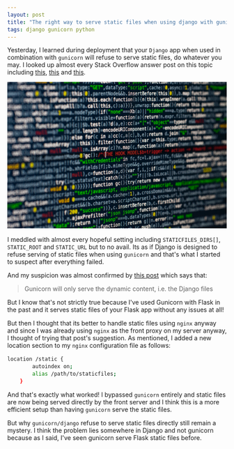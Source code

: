 ```yaml
---
layout: post
title: "The right way to serve static files when using django with gunicorn"
tags: django gunicorn python
---
```


Yesterday, I learned during deployment that your `Django` app when used in combination with `gunicorn` will refuse to serve static files, do whatever you may. I looked up almost every Stack Overflow answer post on this topic including [this](https://stackoverflow.com/q/59857966/849365), [this](https://stackoverflow.com/q/54972837/849365) and [this](https://stackoverflow.com/q/59857966/849365).

![python-source-code](/uploads/code.jpg)

I meddled with almost every hopeful setting including `STATICFILES_DIRS[]`, `STATIC_ROOT` and `STATIC_URL` but to no avail. Its as if Django is designed to refuse serving of static files when using `gunicorn` and that's what I started to suspect after everything failed.

And my suspicion was almost confirmed by [this post](https://stackoverflow.com/q/20175243/849365) which says that:

> Gunicorn will only serve the dynamic content, i.e. the Django files

But I know that's not strictly true because I've used Gunicorn with Flask in the past and it serves static files of your Flask app without any issues at all!

But then I thought that its better to handle static files using `nginx` anyway and since I was already using `nginx` as the front proxy on my server anyway, I thought of trying that post's suggestion. As mentioned, I added a new location section to my `nginx` configuration file as follows:

```bash
location /static {
		autoindex on;
		alias /path/to/staticfiles;
	}
```

And that's exactly what worked! I bypassed `gunicorn` entirely and static files are now being served directly by the front server and I think this is a more efficient setup than having `gunicorn` serve the static files.

But why `gunicorn/django` refuse to serve static files directly still remain a mystery. I think the problem lies somewhere in Django and not gunicorn because as I said, I've seen gunicorn serve Flask static files before.